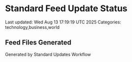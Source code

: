 # Standard Feed Update Status
Last updated: Wed Aug 13 17:19:19 UTC 2025
Categories: technology,business,world

## Feed Files Generated

Generated by Standard Updates Workflow
